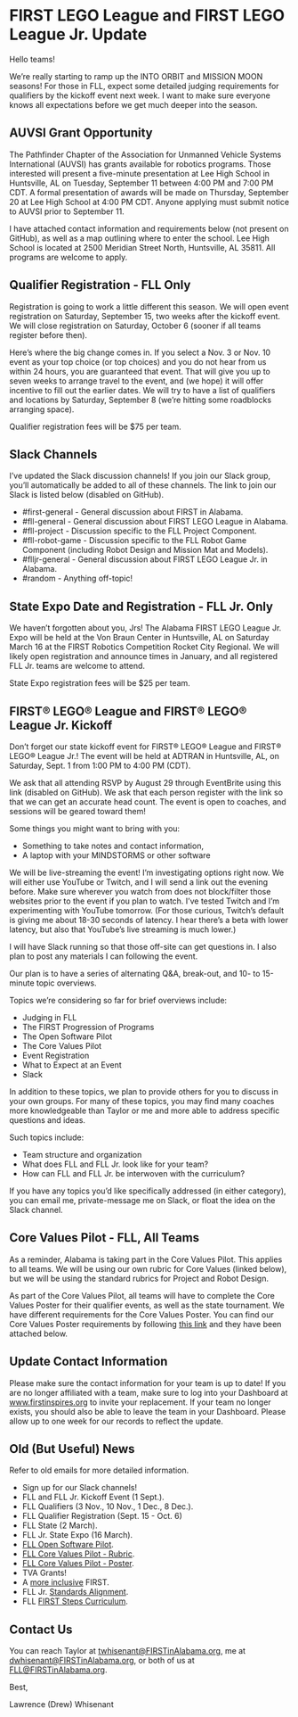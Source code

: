 # FIRST LEGO League and FIRST LEGO League Jr. Update

Hello teams!

We’re really starting to ramp up the INTO ORBIT and MISSION MOON seasons! 
For those in FLL, expect some detailed judging requirements for qualifiers by the kickoff event next week. 
I want to make sure everyone knows all expectations before we get much deeper into the season.

## AUVSI Grant Opportunity
The Pathfinder Chapter of the Association for Unmanned Vehicle	Systems International (AUVSI) has grants available for robotics programs. 
Those interested will present a five-minute presentation at Lee High School in Huntsville, AL on Tuesday, September 11 between 4:00 PM and 7:00 PM CDT. 
A formal presentation of awards will be made on Thursday, September 20 at Lee High School at 4:00 PM CDT. 
Anyone applying must submit notice to AUVSI prior to September 11. 

I have attached contact information and requirements below (not present on GitHub), as well as a map outlining where to enter the school. 
Lee High School is located at 2500 Meridian Street North, Huntsville, AL 35811. 
All programs are welcome to apply.

## Qualifier Registration - FLL Only
Registration is going to work a little different this season. 
We will open event registration on Saturday, September 15, two weeks after the kickoff event. 
We will close registration on Saturday, October 6 (sooner if all teams register before then).

Here’s where the big change comes in. 
If you select a Nov. 3 or Nov. 10 event as your top choice (or top choices) and you do not hear from us within 24 hours, you are guaranteed that event. 
That will give you up to seven weeks to arrange travel to the event, and (we hope) it will offer incentive to fill out the earlier dates. 
We will try to have a list of qualifiers and locations by Saturday, September 8 (we’re hitting some roadblocks arranging space).

Qualifier registration fees will be $75 per team.

## Slack Channels
I’ve updated the Slack discussion channels! If you join our Slack group, you’ll automatically be added to all of these channels. 
The link to join our Slack is listed below (disabled on GitHub).
* #first-general - General discussion about FIRST in Alabama.
* #fll-general - General discussion about FIRST LEGO League in Alabama.
* #fll-project - Discussion specific to the FLL Project Component.
* #fll-robot-game - Discussion specific to the FLL Robot Game Component (including Robot Design and Mission Mat and Models).
* #flljr-general - General discussion about FIRST LEGO League Jr. in Alabama.
* #random - Anything off-topic!

## State Expo Date and Registration - FLL Jr. Only
We haven’t forgotten about you, Jrs! 
The Alabama FIRST LEGO League Jr. Expo will be held at the Von Braun Center in Huntsville, AL on Saturday March 16 at the FIRST Robotics Competition Rocket City Regional. 
We will likely open registration and announce times in January, and all registered FLL Jr. teams are welcome to attend. 

State Expo registration fees will be $25 per team.

## FIRST® LEGO® League and FIRST® LEGO® League Jr. Kickoff
Don’t forget our state kickoff event for FIRST® LEGO® League and FIRST® LEGO® League Jr.! 
The event will be held at ADTRAN in Huntsville, AL, on Saturday, Sept. 1 from 1:00 PM to 4:00 PM (CDT).

We ask that all attending RSVP by August 29 through EventBrite using this link (disabled on GitHub). 
We ask that each person register with the link so that we can get an accurate head count. 
The event is open to coaches, and sessions will be geared toward them!

Some things you might want to bring with you:
* Something to take notes and contact information,
* A laptop with your MINDSTORMS or other software

We will be live-streaming the event! 
I’m investigating options right now. 
We will either use YouTube or Twitch, and I will send a link out the evening before. 
Make sure wherever you watch from does not block/filter those websites prior to the event if you plan to watch. 
I’ve tested Twitch and I’m experimenting with YouTube tomorrow. 
(For those curious, Twitch’s default is giving me about 18-30 seconds of latency. 
I hear there’s a beta with lower latency, but also that YouTube’s live streaming is much lower.)

I will have Slack running so that those off-site can get questions in. 
I also plan to post any materials I can following the event.

Our plan is to have a series of alternating Q&A, break-out, and 10- to 15-minute topic overviews. 

Topics we’re considering so far for brief overviews include:
* Judging in FLL
* The FIRST Progression of Programs
* The Open Software Pilot
* The Core Values Pilot
* Event Registration
* What to Expect at an Event
* Slack

In addition to these topics, we plan to provide others for you to discuss in your own groups. 
For many of these topics, you may find many coaches more knowledgeable than Taylor or me and more able to address specific questions and ideas. 

Such topics include:
* Team structure and organization
* What does FLL and FLL Jr. look like for your team?
* How can FLL and FLL Jr. be interwoven with the curriculum?

If you have any topics you’d like specifically addressed (in either category), you can email me, private-message me on Slack, or float the idea on the Slack channel. 

## Core Values Pilot - FLL, All Teams
As a reminder, Alabama is taking part in the Core Values Pilot. 
This applies to all teams. 
We will be using our own rubric for Core Values (linked below), but we will be using the standard rubrics for Project and Robot Design.

As part of the Core Values Pilot, all teams will have to complete the Core Values Poster for their qualifier events, as well as the state tournament. 
We have different requirements for the Core Values Poster. 
You can find our Core Values Poster requirements by following [this link](https://github.com/drewwhis/first-in-alabama/blob/main/2018_2019/judging/core-values/core-values-poster-2018-pilot.pdf) and they have been attached below.

## Update Contact Information
Please make sure the contact information for your team is up to date! 
If you are no longer affiliated with a team, make sure to log into your Dashboard at www.firstinspires.org to invite your replacement. 
If your team no longer exists, you should also be able to leave the team in your Dashboard. 
Please allow up to one week for our records to reflect the update.

## Old (But Useful) News
Refer to old emails for more detailed information.
* Sign up for our Slack channels!
* FLL and FLL Jr. Kickoff Event (1 Sept.).
* FLL Qualifiers (3 Nov., 10 Nov., 1 Dec., 8 Dec.).
* FLL Qualifier Registration (Sept. 15 - Oct. 6)
* FLL State (2 March).
* FLL Jr. State Expo (16 March).
* [FLL Open Software Pilot](https://github.com/drewwhis/first-in-alabama/blob/main/2018_2019/judging/robot-design/open-software-platform-pilot-robot-game-updates.pdf).
* [FLL Core Values Pilot - Rubric](https://github.com/drewwhis/first-in-alabama/blob/main/2018_2019/judging/core-values/core-values-rubric-2018-pilot.pdf).
* [FLL Core Values Pilot - Poster](https://github.com/drewwhis/first-in-alabama/blob/main/2018_2019/judging/core-values/core-values-poster-2018-pilot.pdf).
* TVA Grants!
* A [more inclusive](https://www.firstinspires.org/about/diversityinclusion?utm_source=partner-blast&utm_medium=flljr&utm_campaign=edi-training-019) FIRST.
* FLL Jr. [Standards Alignment](https://www.firstinspires.org/resource-library/flljr/standard-alignment-map).
* FLL [FIRST Steps Curriculum](http://info.firstinspires.org/fll-first-steps-request).

## Contact Us
You can reach Taylor at twhisenant@FIRSTinAlabama.org, me at dwhisenant@FIRSTinAlabama.org, or both of us at FLL@FIRSTinAlabama.org.

Best,

Lawrence (Drew) Whisenant
